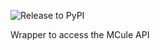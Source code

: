 ![Release to PyPI](https://github.com/waztom/pcule/workflows/Release%20to%20PyPI/badge.svg)

Wrapper to access the MCule API

